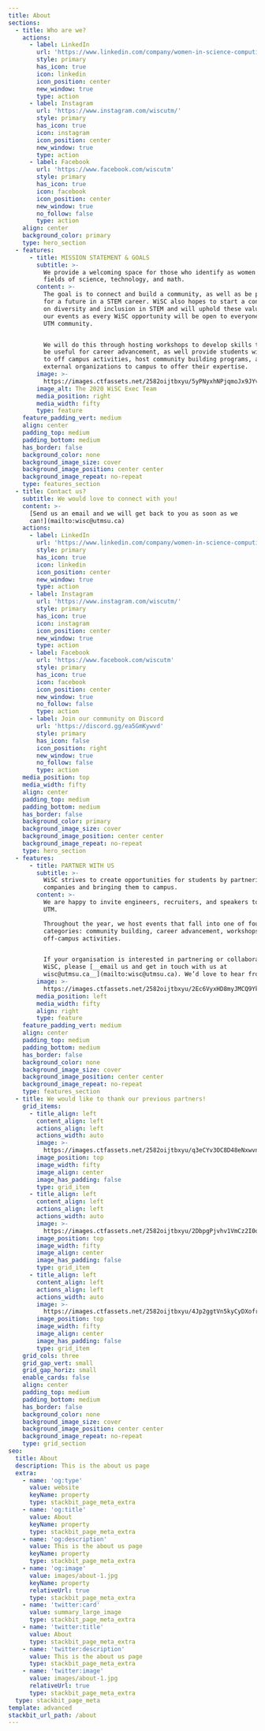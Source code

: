 ```yaml
---
title: About
sections:
  - title: Who are we?
    actions:
      - label: LinkedIn
        url: 'https://www.linkedin.com/company/women-in-science-computing/'
        style: primary
        has_icon: true
        icon: linkedin
        icon_position: center
        new_window: true
        type: action
      - label: Instagram
        url: 'https://www.instagram.com/wiscutm/'
        style: primary
        has_icon: true
        icon: instagram
        icon_position: center
        new_window: true
        type: action
      - label: Facebook
        url: 'https://www.facebook.com/wiscutm'
        style: primary
        has_icon: true
        icon: facebook
        icon_position: center
        new_window: true
        no_follow: false
        type: action
    align: center
    background_color: primary
    type: hero_section
  - features:
      - title: MISSION STATEMENT & GOALS
        subtitle: >-
          We provide a welcoming space for those who identify as women in the
          fields of science, technology, and math.
        content: >-
          The goal is to connect and build a community, as well as be prepared
          for a future in a STEM career. WiSC also hopes to start a conversation
          on diversity and inclusion in STEM and will uphold these values in all
          our events as every WiSC opportunity will be open to everyone in the
          UTM community. 


          We will do this through hosting workshops to develop skills that will
          be useful for career advancement, as well provide students with access
          to off campus activities, host community building programs, and bring
          external organizations to campus to offer their expertise. 
        image: >-
          https://images.ctfassets.net/2582oijtbxyu/5yPNyxhNPjqmoJx9JYviQD/386bd89903282959beb7f5563ff85c96/DSC04448.jpg
        image_alt: The 2020 WiSC Exec Team
        media_position: right
        media_width: fifty
        type: feature
    feature_padding_vert: medium
    align: center
    padding_top: medium
    padding_bottom: medium
    has_border: false
    background_color: none
    background_image_size: cover
    background_image_position: center center
    background_image_repeat: no-repeat
    type: features_section
  - title: Contact us?
    subtitle: We would love to connect with you!
    content: >-
      [Send us an email and we will get back to you as soon as we
      can!](mailto:wisc@utmsu.ca) 
    actions:
      - label: LinkedIn
        url: 'https://www.linkedin.com/company/women-in-science-computing/'
        style: primary
        has_icon: true
        icon: linkedin
        icon_position: center
        new_window: true
        type: action
      - label: Instagram
        url: 'https://www.instagram.com/wiscutm/'
        style: primary
        has_icon: true
        icon: instagram
        icon_position: center
        new_window: true
        type: action
      - label: Facebook
        url: 'https://www.facebook.com/wiscutm'
        style: primary
        has_icon: true
        icon: facebook
        icon_position: center
        new_window: true
        no_follow: false
        type: action
      - label: Join our community on Discord
        url: 'https://discord.gg/ea5GmKywvd'
        style: primary
        has_icon: false
        icon_position: right
        new_window: true
        no_follow: false
        type: action
    media_position: top
    media_width: fifty
    align: center
    padding_top: medium
    padding_bottom: medium
    has_border: false
    background_color: primary
    background_image_size: cover
    background_image_position: center center
    background_image_repeat: no-repeat
    type: hero_section
  - features:
      - title: PARTNER WITH US
        subtitle: >-
          WiSC strives to create opportunities for students by partnering with
          companies and bringing them to campus.
        content: >-
          We are happy to invite engineers, recruiters, and speakers to speak at
          UTM. 

          Throughout the year, we host events that fall into one of four
          categories: community building, career advancement, workshops, and
          off-campus activities. 


          If your organisation is interested in partnering or collaborating with
          WiSC, please [__email us and get in touch with us at
          wisc@utmsu.ca__](mailto:wisc@utmsu.ca). We’d love to hear from you!
        image: >-
          https://images.ctfassets.net/2582oijtbxyu/2Ec6VyxHD8myJMCQ9Yk4YO/106b60694c6b6bf9325abe14d739a996/Screen_Shot_2021-10-15_at_2.20.07_AM.png
        media_position: left
        media_width: fifty
        align: right
        type: feature
    feature_padding_vert: medium
    align: center
    padding_top: medium
    padding_bottom: medium
    has_border: false
    background_color: none
    background_image_size: cover
    background_image_position: center center
    background_image_repeat: no-repeat
    type: features_section
  - title: We would like to thank our previous partners!
    grid_items:
      - title_align: left
        content_align: left
        actions_align: left
        actions_width: auto
        image: >-
          https://images.ctfassets.net/2582oijtbxyu/q3eCYv3OC8D48eNxwvn8h/2b3b4428a3440e708deea3e93201f256/yelp-logo.png
        image_position: top
        image_width: fifty
        image_align: center
        image_has_padding: false
        type: grid_item
      - title_align: left
        content_align: left
        actions_align: left
        actions_width: auto
        image: >-
          https://images.ctfassets.net/2582oijtbxyu/2DbpgPjvhv1VmCz2I0qMxI/bfa177d00849aad935f543dff94d6d62/Ceridian.png
        image_position: top
        image_width: fifty
        image_align: center
        image_has_padding: false
        type: grid_item
      - title_align: left
        content_align: left
        actions_align: left
        actions_width: auto
        image: >-
          https://images.ctfassets.net/2582oijtbxyu/4Jp2ggtVn5kyCyDXofrtZq/7a7ead1c75fee7869d26faa1c2ed2715/citi.png
        image_position: top
        image_width: fifty
        image_align: center
        image_has_padding: false
        type: grid_item
    grid_cols: three
    grid_gap_vert: small
    grid_gap_horiz: small
    enable_cards: false
    align: center
    padding_top: medium
    padding_bottom: medium
    has_border: false
    background_color: none
    background_image_size: cover
    background_image_position: center center
    background_image_repeat: no-repeat
    type: grid_section
seo:
  title: About
  description: This is the about us page
  extra:
    - name: 'og:type'
      value: website
      keyName: property
      type: stackbit_page_meta_extra
    - name: 'og:title'
      value: About
      keyName: property
      type: stackbit_page_meta_extra
    - name: 'og:description'
      value: This is the about us page
      keyName: property
      type: stackbit_page_meta_extra
    - name: 'og:image'
      value: images/about-1.jpg
      keyName: property
      relativeUrl: true
      type: stackbit_page_meta_extra
    - name: 'twitter:card'
      value: summary_large_image
      type: stackbit_page_meta_extra
    - name: 'twitter:title'
      value: About
      type: stackbit_page_meta_extra
    - name: 'twitter:description'
      value: This is the about us page
      type: stackbit_page_meta_extra
    - name: 'twitter:image'
      value: images/about-1.jpg
      relativeUrl: true
      type: stackbit_page_meta_extra
  type: stackbit_page_meta
template: advanced
stackbit_url_path: /about
---
```

